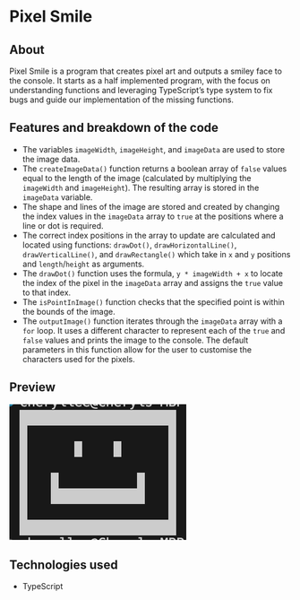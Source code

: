 # Pixel Smile

## About

Pixel Smile is a program that creates pixel art and outputs a smiley face to the console. It starts as a half implemented program, with the focus on understanding functions and leveraging TypeScript’s type system to fix bugs and guide our implementation of the missing functions.

## Features and breakdown of the code

- The variables `imageWidth`, `imageHeight`, and `imageData` are used to store the image data.
- The `createImageData()` function returns a boolean array of `false` values equal to the length of the image (calculated by multiplying the `imageWidth` and `imageHeight`). The resulting array is stored in the `imageData` variable.
- The shape and lines of the image are stored and created by changing the index values in the `imageData` array to `true` at the positions where a line or dot is required.
- The correct index positions in the array to update are calculated and located using functions: `drawDot()`, `drawHorizontalLine()`, `drawVerticalLine()`, and `drawRectangle()` which take in `x` and `y` positions and `length`/`height` as arguments.
- The `drawDot()` function uses the formula, `y * imageWidth + x` to locate the index of the pixel in the `imageData` array and assigns the `true` value to that index.
- The `isPointInImage()` function checks that the specified point is within the bounds of the image.
- The `outputImage()` function iterates through the `imageData` array with a `for` loop. It uses a different character to represent each of the `true` and `false` values and prints the image to the console. The default parameters in this function allow for the user to customise the characters used for the pixels.

## Preview

![pixel-smile](/pixel-smile.png "image of pixel smile")

## Technologies used

- TypeScript

